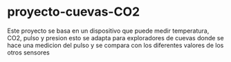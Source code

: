 # proyecto-cuevas-CO2
Este proyecto se basa en un dispositivo que puede medir temperatura, CO2, pulso y presion esto se adapta para exploradores de cuevas donde se hace una medicion del pulso y se compara con los diferentes valores de los otros sensores
